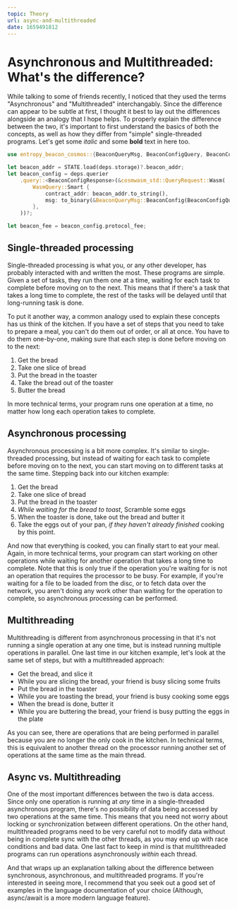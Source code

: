 ```yaml
---
topic: Theory
url: async-and-multithreaded
date: 1659491812
---
```

# Asynchronous and Multithreaded: What's the difference?
While talking to some of friends recently, I noticed that they used the terms "Asynchronous" and "Multithreaded" interchangably. Since the difference can appear to be subtle at first, I thought it best to lay out the differences alongside an analogy that I hope helps. To properly explain the difference between the two, it's important to first understand the basics of both the concepts, as well as how they differ from "simple" single-threaded programs. Let's get some _italic_ and some __bold__ text in here too.

```rust contract.rs
use entropy_beacon_cosmos::{BeaconQueryMsg, BeaconConfigQuery, BeaconConfigResponse};

let beacon_addr = STATE.load(deps.storage)?.beacon_addr;
let beacon_config = deps.querier
    .query::<BeaconConfigResponse>(&cosmwasm_std::QueryRequest::Wasm(
        WasmQuery::Smart {
            contract_addr: beacon_addr.to_string(),
            msg: to_binary(&BeaconQueryMsg::BeaconConfig(BeaconConfigQuery {}))?,
        },
    ))?;

let beacon_fee = beacon_config.protocol_fee;
```

## Single-threaded processing

Single-threaded processing is what you, or any other developer, has probably interacted with and written the most. These programs are simple. Given a set of tasks, they run them one at a time, waiting for each task to complete before moving on to the next. This means that if there's a task that takes a long time to complete, the rest of the tasks will be delayed until that long-running task is done.

To put it another way, a common analogy used to explain these concepts has us think of the kitchen. If you have a set of steps that you need to take to prepare a meal, you can't do them out of order, or all at once. You have to do them one-by-one, making sure that each step is done before moving on to the next:

1. Get the bread
2. Take one slice of bread
3. Put the bread in the toaster
4. Take the bread out of the toaster
5. Butter the bread

In more technical terms, your program runs one operation at a time, no matter how long each operation takes to complete.

## Asynchronous processing

Asynchronous processing is a bit more complex. It's similar to single-threaded processing, but instead of waiting for each task to complete before moving on to the next, you can start moving on to different tasks at the same time. Stepping back into our kitchen example:

1. Get the bread
2. Take one slice of bread
3. Put the bread in the toaster
4. _While waiting for the bread to toast_, Scramble some eggs
5. When the toaster is done, take out the bread and butter it
6. Take the eggs out of your pan, _if they haven't already finished_ cooking by this point.

And now that everything is cooked, you can finally start to eat your meal. Again, in more technical terms, your program can start working on other operations while waiting for another operation that takes a long time to complete. Note that this is only true if the operation you're waiting for is not an operation that requires the processor to be busy. For example, if you're waiting for a file to be loaded from the disc, or to fetch data over the network, you aren't doing any work other than waiting for the operation to complete, so asynchronous processing can be performed.

## Multithreading

Multithreading is different from asynchronous processing in that it's not running a single operation at any one time, but is instead running multiple operations in parallel. One last time in our kitchen example, let's look at the same set of steps, but with a multithreaded approach:

- Get the bread, and slice it
- While you are slicing the bread, your friend is busy slicing some fruits
- Put the bread in the toaster
- While you are toasting the bread, your friend is busy cooking some eggs
- When the bread is done, butter it
- While you are buttering the bread, your friend is busy putting the eggs in the plate

As you can see, there are operations that are being performed in parallel because you are no longer the only cook in the kitchen. In technical terms, this is equivalent to another thread on the processor running another set of operations at the same time as the main thread.

## Async vs. Multithreading

One of the most important differences between the two is data access. Since only one operation is running at _any_ time in a single-threaded asynchronous program, there's no possibility of data being accessed by two operations at the same time. This means that you need not worry about locking or synchronization between different operations. On the other hand, multithreaded programs need to be very careful not to modify data without being in complete sync with the other threads, as you may end up with race conditions and bad data. One last fact to keep in mind is that multithreaded programs can run operations asynchronously _within_ each thread.

And that wraps up an explanation talking about the difference between synchronous, asynchronous, and multithreaded programs. If you're interested in seeing more, I recommend that you seek out a good set of examples in the language documentation of your choice (Although, async/await is a more modern language feature).
